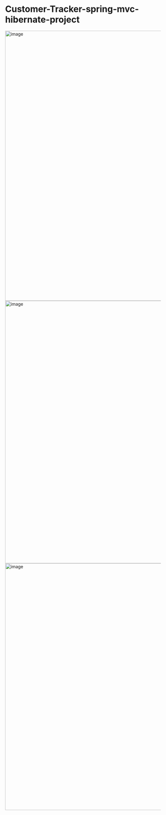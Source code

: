 # Customer-Tracker-spring-mvc-hibernate-project
<img width="872" alt="image" src="https://user-images.githubusercontent.com/98181898/203569408-a78aa594-9909-47b3-97d2-0fbfa6bf94da.png">

<img width="848" alt="image" src="https://user-images.githubusercontent.com/98181898/203569787-47a36b97-b47a-434b-ab70-4c6ee1006b9a.png">

<img width="797" alt="image" src="https://user-images.githubusercontent.com/98181898/203569576-f202fd05-d03f-47a3-bbcc-dc531607c819.png">
